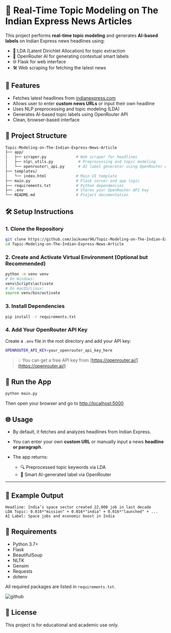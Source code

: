 
# 📰 Real-Time Topic Modeling on The Indian Express News Articles

This project performs **real-time topic modeling** and generates **AI-based labels** on Indian Express news headlines using:

- 🧠 LDA (Latent Dirichlet Allocation) for topic extraction
- 🤖 OpenRouter AI for generating contextual smart labels
- 🌐 Flask for web interface
- 🛠️ Web scraping for fetching the latest news


## 🚀 Features

- Fetches latest headlines from [indianexpress.com](https://indianexpress.com/)
- Allows user to enter **custom news URLs** or input their own headline
- Uses NLP preprocessing and topic modeling (LDA)
- Generates AI-based topic labels using OpenRouter API
- Clean, browser-based interface


## 📂 Project Structure

 ``` bash 
Topic-Modeling-on-The-Indian-Express-News-Article
├── app/
│   ├── scraper.py             # Web scraper for headlines
│   ├── nlp\_utils.py           # Preprocessing and topic modeling
│   └── openrouter\_api.py      # AI label generator using OpenRouter API
├── templates/
│   └── index.html             # Main UI template
├── main.py                    # Flask server and app logic
├── requirements.txt           # Python dependencies
├── .env                       # Stores your OpenRouter API key
└── README.md                  # Project documentation

````


## 🛠️ Setup Instructions

### 1. Clone the Repository

```bash
git clone https://github.com/Jaikumar96/Topic-Modeling-on-The-Indian-Express-News-Article.git
cd Topic-Modeling-on-The-Indian-Express-News-Article
````

### 2. Create and Activate Virtual Environment (Optional but Recommended)

```bash
python -m venv venv
# On Windows:
venv\Scripts\activate
# On macOS/Linux:
source venv/bin/activate
```

### 3. Install Dependencies

```bash
pip install -r requirements.txt
```

### 4. Add Your OpenRouter API Key

Create a `.env` file in the root directory and add your API key:

```bash
OPENROUTER_API_KEY=your_openrouter_api_key_here
```

> 💡 You can get a free API key from [https://openrouter.ai/](https://openrouter.ai/)


## 🧪 Run the App

```bash
python main.py
```

Then open your browser and go to [http://localhost:5000](http://localhost:5000)


## 🌐 Usage

* By default, it fetches and analyzes headlines from Indian Express.
* You can enter your own **custom URL** or manually input a news **headline or paragraph**.
* The app returns:

  * 🔍 Preprocessed topic keywords via LDA
  * 💬 Smart AI-generated label via OpenRouter

---

## 🧠 Example Output

```text
Headline: India’s space sector created 22,000 job in last decade
LDA Topic: 0.016*"mission" + 0.016*"india" + 0.016*"launched" + ...
AI Label: Space jobs and economic boost in India
```

## 📌 Requirements

* Python 3.7+
* Flask
* BeautifulSoup
* NLTK
* Gensim
* Requests
* dotenv

All required packages are listed in `requirements.txt`.

![github](https://github.com/user-attachments/assets/66dbca92-01df-47c0-adc3-5db829e448a9)



## 📄 License

This project is for educational and academic use only.

